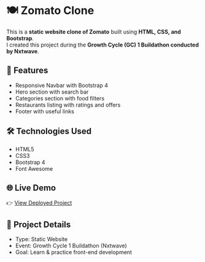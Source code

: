 # 🍽️ Zomato Clone  

This is a **static website clone of Zomato** built using **HTML, CSS, and Bootstrap**.  
I created this project during the **Growth Cycle (GC) 1 Buildathon conducted by Nxtwave**.  

## 🚀 Features
- Responsive Navbar with Bootstrap 4  
- Hero section with search bar  
- Categories section with food filters  
- Restaurants listing with ratings and offers  
- Footer with useful links  

## 🛠️ Technologies Used
- HTML5  
- CSS3  
- Bootstrap 4  
- Font Awesome  


## 🌐 Live Demo
👉 [View Deployed Project](zclone.ccbp.tech)  

## 📌 Project Details
- Type: Static Website  
- Event: Growth Cycle 1 Buildathon (Nxtwave)  
- Goal: Learn & practice front-end development 
